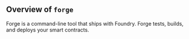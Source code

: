 ## Overview of `forge`

Forge is a command-line tool that ships with Foundry. Forge tests, builds, and deploys your smart contracts.
